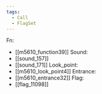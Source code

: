 ```yaml
---
tags:
  - Call
  - FlagSet
---
```

Fn:
- [[m5610_function39]]
Sound:
- [[sound_157]]
- [[sound_171]]
Look_point:
- [[m5610_look_point4]]
Entrance:
- [[m5610_entrance32]]
Flag:
- [[flag_11098]]
